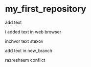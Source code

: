 # my_first_repository

add text 

i added text in web browser

inchvor text stexov

add text in new_branch

razreshaem conflict
